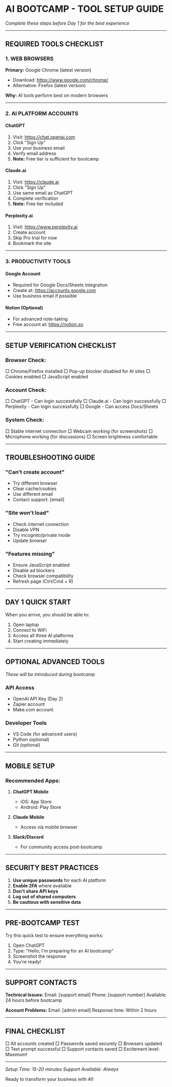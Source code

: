 # AI BOOTCAMP - TOOL SETUP GUIDE

*Complete these steps before Day 1 for the best experience*

---

## REQUIRED TOOLS CHECKLIST

### 1. WEB BROWSERS
**Primary:** Google Chrome (latest version)
- Download: https://www.google.com/chrome/
- Alternative: Firefox (latest version)

**Why:** AI tools perform best on modern browsers

---

### 2. AI PLATFORM ACCOUNTS

#### ChatGPT
1. Visit: https://chat.openai.com
2. Click "Sign Up"
3. Use your business email
4. Verify email address
5. **Note:** Free tier is sufficient for bootcamp

#### Claude.ai
1. Visit: https://claude.ai
2. Click "Sign Up"
3. Use same email as ChatGPT
4. Complete verification
5. **Note:** Free tier included

#### Perplexity.ai
1. Visit: https://www.perplexity.ai
2. Create account
3. Skip Pro trial for now
4. Bookmark the site

---

### 3. PRODUCTIVITY TOOLS

#### Google Account
- Required for Google Docs/Sheets integration
- Create at: https://accounts.google.com
- Use business email if possible

#### Notion (Optional)
- For advanced note-taking
- Free account at: https://notion.so

---

## SETUP VERIFICATION CHECKLIST

### Browser Check:
□ Chrome/Firefox installed
□ Pop-up blocker disabled for AI sites
□ Cookies enabled
□ JavaScript enabled

### Account Check:
□ ChatGPT - Can login successfully
□ Claude.ai - Can login successfully
□ Perplexity - Can login successfully
□ Google - Can access Docs/Sheets

### System Check:
□ Stable internet connection
□ Webcam working (for screenshots)
□ Microphone working (for discussions)
□ Screen brightness comfortable

---

## TROUBLESHOOTING GUIDE

### "Can't create account"
- Try different browser
- Clear cache/cookies
- Use different email
- Contact support: [email]

### "Site won't load"
- Check internet connection
- Disable VPN
- Try incognito/private mode
- Update browser

### "Features missing"
- Ensure JavaScript enabled
- Disable ad blockers
- Check browser compatibility
- Refresh page (Ctrl/Cmd + R)

---

## DAY 1 QUICK START

When you arrive, you should be able to:
1. Open laptop
2. Connect to WiFi
3. Access all three AI platforms
4. Start creating immediately

---

## OPTIONAL ADVANCED TOOLS

*These will be introduced during bootcamp*

### API Access
- OpenAI API Key (Day 2)
- Zapier account
- Make.com account

### Developer Tools
- VS Code (for advanced users)
- Python (optional)
- Git (optional)

---

## MOBILE SETUP

### Recommended Apps:
1. **ChatGPT Mobile**
   - iOS: App Store
   - Android: Play Store

2. **Claude Mobile**
   - Access via mobile browser

3. **Slack/Discord**
   - For community access post-bootcamp

---

## SECURITY BEST PRACTICES

1. **Use unique passwords** for each AI platform
2. **Enable 2FA** where available
3. **Don't share API keys**
4. **Log out of shared computers**
5. **Be cautious with sensitive data**

---

## PRE-BOOTCAMP TEST

Try this quick test to ensure everything works:

1. Open ChatGPT
2. Type: "Hello, I'm preparing for an AI bootcamp"
3. Screenshot the response
4. You're ready!

---

## SUPPORT CONTACTS

**Technical Issues:**
Email: [support email]
Phone: [support number]
Available: 24 hours before bootcamp

**Account Problems:**
Email: [admin email]
Response time: Within 2 hours

---

## FINAL CHECKLIST

□ All accounts created
□ Passwords saved securely
□ Browsers updated
□ Test prompt successful
□ Support contacts saved
□ Excitement level: Maximum!

---

*Setup Time: 15-20 minutes*
*Support Available: Always*

Ready to transform your business with AI!
